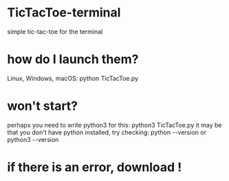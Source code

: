 # TicTacToe-terminal
simple tic-tac-toe for the terminal
# how do I launch them?
Linux, Windows, macOS: python TicTacToe.py
# won't start?
perhaps you need to write python3 for this: python3 TicTacToe.py
it may be that you don't have python installed, try checking:
python --version or
python3 --version
# if there is an error, download ! 